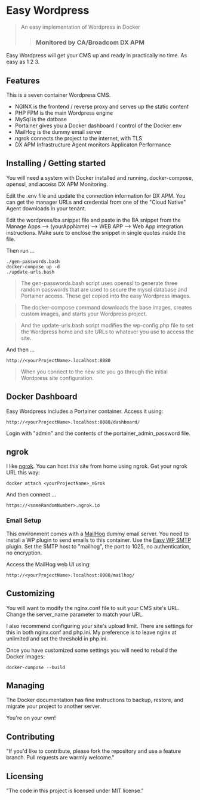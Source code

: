 
# Easy Wordpress
> An easy implementation of Wordpress in Docker
>> ### **Monitored by CA/Broadcom DX APM**

Easy Wordpress will get your CMS up and ready in practically no time. 
As easy as 1 2 3.

## Features

This is a seven container Wordpress CMS. 
* NGINX is the frontend / reverse proxy and serves up the static content
* PHP FPM is the main Wordpress engine
* MySql is the datbase
* Portainer gives you a Docker dashboard / control of the Docker env
* MailHog is the dummy email server
* ngrok connects the project to the internet, with TLS
* DX APM Infrastructure Agent monitors Applicaton Performance

## Installing / Getting started

You will need a system with Docker installed and running, docker-compose, openssl, and access DX APM Monitoring.

Edit the .env file and update the connection information for DX APM. You can get the manager URLs and credential from one of the "Cloud Native" Agent downloads in your tenant.

Edit the wordpress/ba.snippet file and paste in the BA snippet from the Manage Apps --> (yourAppName) --> WEB APP --> Web App integration instructions. Make sure to enclose the snippet in single quotes inside the file.

Then run ...

```shell
./gen-passwords.bash
docker-compose up -d
./update-urls.bash
```

> The gen-passwords.bash script uses openssl to generate three random passwords that are used to secure the mysql database and Portainer access. These get copied into the easy Wordpress images.

> The docker-compose command downloads the base images, creates custom images, and starts your Wordpress project.

> And the update-urls.bash script modifies the wp-config.php file to set the Wordpress home and site URLs to whatever you use to access the site.

And then ...

```shell
http://<yourProjectName>.localhost:8080
```

> When you connect to the new site you go through the initial Wordpress site configuration.

## Docker Dashboard

Easy Wordpress includes a Portainer container. Access it using: 

```shell
http://<yourProjectName>.localhost:8080/dashboard/
```

Login with "admin" and the contents of the portainer_admin_password file.

## ngrok

I like [ngrok](https://www.ngrok.com/docs). You can host this site from home using ngrok. Get your
ngrok URL this way:

```shell
docker attach <yourProjectName>_nGrok
```
And then connect ...

```shell
https://<someRandomNumber>.ngrok.io
```

### Email Setup

This environment comes with a [MailHog](https://github.com/mailhog/MailHog) dummy email server. You need to 
install a WP plugin to send emails to this container. Use the 
[Easy WP SMTP](https://www.hostinger.com/tutorials/wordpress/how-to-configure-wordpress-to-send-emails-using-smtp "How to Configure WordPress to Send Emails Using SMTP Plugin") plugin. Set the SMTP host to "mailhog", the port to 1025, no authentication, no encryption.

Access the MailHog web UI using:

```shell
http://<yourProjectName>.localhost:8080/mailhog/
```

## Customizing

You will want to modify the nginx.conf file to suit your CMS site's URL. Change the server_name parameter to match your URL.

I also recommend configuring your site's upload limit. There are settings for this in both nginx.conf and php.ini. My preference is to leave nginx at unlimited and set the threshold in php.ini.

Once you have customized some settings you will need to rebuild the Docker images:

```shell
docker-compose --build
```

## Managing

The Docker documentation has fine instructions to backup, restore, and migrate your project to another server.

You're on your own!

## Contributing

"If you'd like to contribute, please fork the repository and use a feature branch. Pull requests are warmly welcome."

## Licensing

"The code in this project is licensed under MIT license."
